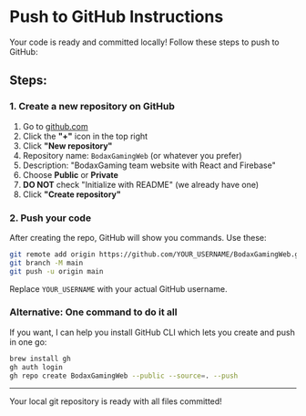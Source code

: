 # Push to GitHub Instructions

Your code is ready and committed locally! Follow these steps to push to GitHub:

## Steps:

### 1. Create a new repository on GitHub

1. Go to [github.com](https://github.com)
2. Click the **"+"** icon in the top right
3. Click **"New repository"**
4. Repository name: `BodaxGamingWeb` (or whatever you prefer)
5. Description: "BodaxGaming team website with React and Firebase"
6. Choose **Public** or **Private**
7. **DO NOT** check "Initialize with README" (we already have one)
8. Click **"Create repository"**

### 2. Push your code

After creating the repo, GitHub will show you commands. Use these:

```bash
git remote add origin https://github.com/YOUR_USERNAME/BodaxGamingWeb.git
git branch -M main
git push -u origin main
```

Replace `YOUR_USERNAME` with your actual GitHub username.

### Alternative: One command to do it all

If you want, I can help you install GitHub CLI which lets you create and push in one go:

```bash
brew install gh
gh auth login
gh repo create BodaxGamingWeb --public --source=. --push
```

---

Your local git repository is ready with all files committed!

